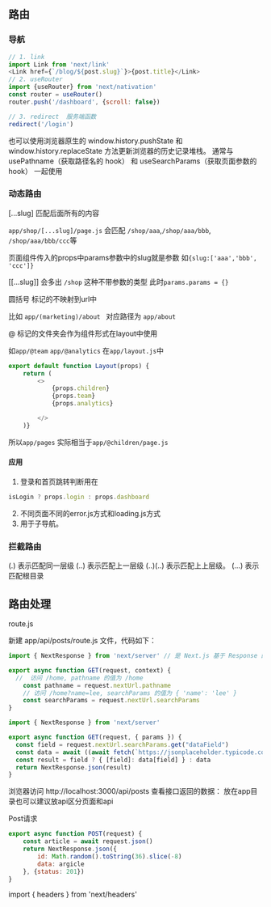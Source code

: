 ## 路由

### 导航

```js
// 1. link
import Link from 'next/link'
<Link href={`/blog/${post.slug}`}>{post.title}</Link>
// 2. useRouter
import {useRouter} from 'next/nativation'
const router = useRouter()
router.push('/dashboard', {scroll: false})

// 3. redirect  服务端函数
redirect('/login')


```

也可以使用浏览器原生的 window.history.pushState 和 window.history.replaceState 方法更新浏览器的历史记录堆栈。
通常与 usePathname（获取路径名的 hook） 和 useSearchParams（获取页面参数的 hook） 一起使用

### 动态路由

[...slug] 匹配后面所有的内容

`app/shop/[...slug]/page.js`  会匹配 `/shop/aaa`,`/shop/aaa/bbb`, `/shop/aaa/bbb/ccc`等

页面组件传入的props中params参数中的slug就是参数  如`{slug:['aaa','bbb', 'ccc']}`


[[...slug]] 会多出 `/shop` 这种不带参数的类型   此时`params.params = {}`


圆括号  标记的不映射到url中

比如
`app/(marketing)/about ` 对应路径为 `app/about`



@ 标记的文件夹会作为组件形式在layout中使用

如` app/@team `  `app/@analytics`
在`app/layout.js`中

```js
export default function Layout(props) {
    return (
        <>
            {props.children}
            {props.team}
            {props.analytics}

        </>
    )}

```
所以`app/pages` 实际相当于`app/@children/page.js`


#### 应用
1. 登录和首页跳转判断用在

```js
isLogin ? props.login : props.dashboard
```


2. 不同页面不同的error.js方式和loading.js方式
3. 用于子导航。

### 拦截路由

(.) 表示匹配同一层级
(..) 表示匹配上一层级
(..)(..) 表示匹配上上层级。
(...) 表示匹配根目录

## 路由处理
route.js 

新建 app/api/posts/route.js 文件，代码如下：
```js
import { NextResponse } from 'next/server' // 是 Next.js 基于 Response 的封装，提供更加方便用法，cookie

export async function GET(request, context) {
  //  访问 /home, pathname 的值为 /home
	const pathname = request.nextUrl.pathname
	// 访问 /home?name=lee, searchParams 的值为 { 'name': 'lee' }
	const searchParams = request.nextUrl.searchParams
}

import { NextResponse } from 'next/server'

export async function GET(request, { params }) {
  const field = request.nextUrl.searchParams.get("dataField")
  const data = await ((await fetch(`https://jsonplaceholder.typicode.com/posts/${params.id}`)).json())
  const result = field ? { [field]: data[field] } : data
  return NextResponse.json(result)
}
```

浏览器访问 http://localhost:3000/api/posts 查看接口返回的数据：
放在app目录也可以建议放api区分页面和api

Post请求
```js
export async function POST(request) {
    const article = await request.json()
    return NextResponse.json({
        id: Math.random().toString(36).slice(-8)
        data: argicle
    }, {status: 201})
}

```
import { headers } from 'next/headers'

